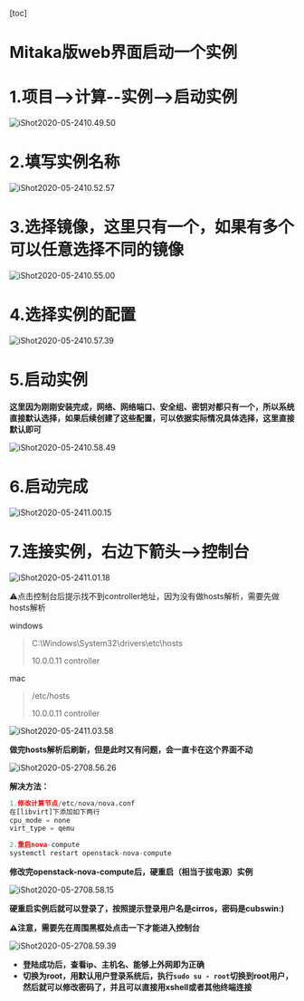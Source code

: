 [toc]



# Mitaka版web界面启动一个实例

# 1.项目-->计算--实例-->启动实例

![iShot2020-05-2410.49.50](https://gitee.com/pptfz/picgo-images/raw/master/img/iShot2020-05-2410.52.57.png)



# 2.填写实例名称

![iShot2020-05-2410.52.57](https://gitee.com/pptfz/picgo-images/raw/master/img/iShot2020-05-2410.58.49.png)



# 3.选择镜像，这里只有一个，如果有多个可以任意选择不同的镜像

![iShot2020-05-2410.55.00](https://gitee.com/pptfz/picgo-images/raw/master/img/iShot2020-05-2410.57.39.png)



# 4.选择实例的配置

![iShot2020-05-2410.57.39](https://gitee.com/pptfz/picgo-images/raw/master/img/iShot2020-05-2410.55.00.png)



# 5.启动实例

**这里因为刚刚安装完成，网络、网络端口、安全组、密钥对都只有一个，所以系统直接默认选择，如果后续创建了这些配置，可以依据实际情况具体选择，这里直接默认即可**

![iShot2020-05-2410.58.49](https://gitee.com/pptfz/picgo-images/raw/master/img/iShot2020-05-2410.49.50.png)



# 6.启动完成

![iShot2020-05-2411.00.15](https://gitee.com/pptfz/picgo-images/raw/master/img/iShot2020-05-2411.00.15.png)



# 7.连接实例，右边下箭头-->控制台

![iShot2020-05-2411.01.18](https://gitee.com/pptfz/picgo-images/raw/master/img/iShot2020-05-2411.03.58.png)



⚠️点击控制台后提示找不到controller地址，因为没有做hosts解析，需要先做hosts解析

windows

> C:\Windows\System32\drivers\etc\hosts
>
> 10.0.0.11 controller



mac

> /etc/hosts
>
> 10.0.0.11 controller



![iShot2020-05-2411.03.58](https://gitee.com/pptfz/picgo-images/raw/master/img/iShot2020-05-2708.58.15.png)



**做完hosts解析后刷新，但是此时又有问题，会一直卡在这个界面不动**

![iShot2020-05-2708.56.26](https://gitee.com/pptfz/picgo-images/raw/master/img/iShot2020-05-2708.56.26.png)



**解决方法：**

```python
1.修改计算节点/etc/nova/nova.conf
在[libvirt]下添加如下两行
cpu_mode = none
virt_type = qemu

2.重启nova-compute
systemctl restart openstack-nova-compute


```



**修改完openstack-nova-compute后，硬重启（相当于拔电源）实例**

![iShot2020-05-2708.58.15](https://gitee.com/pptfz/picgo-images/raw/master/img/iShot2020-05-2411.01.18.png)



**硬重启实例后就可以登录了，按照提示登录用户名是cirros，密码是cubswin:)**

**⚠️注意，需要先在周围黑框处点击一下才能进入控制台**

![iShot2020-05-2708.59.39](https://gitee.com/pptfz/picgo-images/raw/master/img/iShot2020-05-2708.59.39.png)



- **登陆成功后，查看ip、主机名、能够上外网即为正确**
- **切换为root，用默认用户登录系统后，执行``sudo su - root``切换到root用户，然后就可以修改密码了，并且可以直接用xshell或者其他终端连接**

